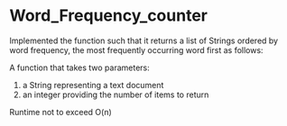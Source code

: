 Word_Frequency_counter
======================
Implemented the function such that it returns a list of Strings ordered by word frequency, the most frequently occurring word first as follows:

A function that takes two parameters:
1. a String representing a text document
2. an integer providing the number of items to return

Runtime not to exceed O(n)
